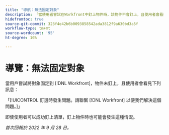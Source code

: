 ```yaml
---
title: "導航：無法固定對象"
description: 「當使用者嘗試在Workfront中釘上物件時，該物件不會釘上，且使用者會看到下列訊息：釘子時出了問題。 請聯繫Workfront，以便我們能修復。」
hidefromtoc: true
source-git-commit: 323f4e42b6b0093858542ada3812f9a630bd3a5f
workflow-type: tm+mt
source-wordcount: '95'
ht-degree: 16%

---
```



# 導覽：無法固定對象

當用戶嘗試將對象固定到 [!DNL Workfront]，物件未釘上，且使用者會看見下列訊息：

「[!UICONTROL 釘選時發生問題。請聯繫 [!DNL Workfront] 以便我們解決這個問題。]」

即使使用者可以成功釘上清單，釘上物件時也可能會發生這種情況。

_首次回報於 2022 年 9 月 28 日。_

